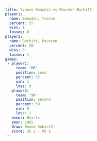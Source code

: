 ```yaml
---
title: Yvonne Beaudin vs Maureen Burkitt
player1:                
  name: Beaudin, Yvonne 
  percent: 55           
  wins: 1               
  losses: 0             
player2:                
  name: Burkitt, Maureen
  percent: 50           
  wins: 0               
  losses: 1             
games:
 - player1:        
     team: 'MB'    
     position: Lead
     percent: 55   
     win: 1        
     loss: 0       
   player2:          
     team: 'SK'      
     position: Second
     percent: 50     
     win: 0          
     loss: 1         
   event: Hearts       
   year: 1985          
   draw: Round Robin(9)
   score: SK 1 - MB 9  
---
```

